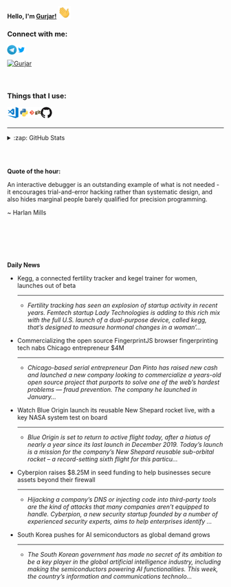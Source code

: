 #### Hello, I'm [Gurjar!](https://GurjarKing.github.io) <img src="https://raw.githubusercontent.com/ABSphreak/ABSphreak/master/gifs/Hi.gif" width="30px"></h2>


### Connect with me:

[<img align="left" alt="Gurjar | Telegram" width="22px" src="https://raw.githubusercontent.com/github/explore/80688e429a7d4ef2fca1e82350fe8e3517d3494d/topics/telegram/telegram.png" />][Telegram]
[<img align="left" alt="Gurjar | Twitter" width="22px" src="https://raw.githubusercontent.com/github/explore/80688e429a7d4ef2fca1e82350fe8e3517d3494d/topics/twitter/twitter.png" />][Twitter]
<br >
<br >
<a href="https://github.com/GurjarKing"><img src="https://komarev.com/ghpvc/?username=GurjarKing" alt="Gurjar" /></a> <br />
<br />
<br />
<!-- <br >

![](https://visitor-badge.glitch.me/badge?page_id=GurjarKing)

<br /> -->

### Things that I use:

[<img align="left" alt="Visual Studio Code" width="26px" src="https://raw.githubusercontent.com/github/explore/80688e429a7d4ef2fca1e82350fe8e3517d3494d/topics/visual-studio-code/visual-studio-code.png" />][VSCode]
[<img align="left" alt="Python" width="26px" src="https://raw.githubusercontent.com/github/explore/80688e429a7d4ef2fca1e82350fe8e3517d3494d/topics/python/python.png" />][Python]
[<img align="left" alt="Git" width="26px" src="https://raw.githubusercontent.com/github/explore/80688e429a7d4ef2fca1e82350fe8e3517d3494d/topics/git/git.png" />][Git]
[<img align="left" alt="GitHub" width="26px" src="https://raw.githubusercontent.com/github/explore/78df643247d429f6cc873026c0622819ad797942/topics/github/github.png" />][Github]

<br />
<br />

---
<details>
  <summary>:zap: GitHub Stats</summary>

<img align="left" alt="Gurjar's Github Stats" src="https://github-readme-stats.vercel.app/api?username=GurjarKing&show_icons=true&hide_border=true&count_private=true&include_all_commit=true&theme=algolia" />

</details>

<!-- ### 🔔 My latest tweet
<a href="https://twitter.com/Gurjar_King43" target="_blank">
	<img src="https://github.com/GurjarKing/GurjarKing/raw/master/tweet.png" width="70%" align="center" alt="Click to view on Twitter" title="My latest tweet, as an image"/>
</a> -->
<br>

<pre>

</pre>

**Quote of the hour:**

An interactive debugger is an outstanding example of what is not needed - it encourages trial-and-error hacking rather than systematic design, and also hides marginal people barely qualified for precision programming.

~ Harlan Mills
<pre>

</pre>
<br>
<pre>


</pre>
<strong>Daily News</strong>
  
  - Kegg, a connected fertility tracker and kegel trainer for women, launches out of beta
     <hr/>
     
      - *Fertility tracking has seen an explosion of startup activity in recent years. Femtech startup Lady Technologies is adding to this rich mix with the full U.S. launch of a dual-purpose device, called kegg, that’s designed to measure hormonal changes in a woman’…*
     
  - Commercializing the open source FingerprintJS browser fingerprinting tech nabs Chicago entrepreneur $4M
      <hr/>
      
      - *Chicago-based serial entrepreneur Dan Pinto has raised new cash and launched a new company looking to commercialize a years-old open source project that purports to solve one of the web’s hardest problems — fraud prevention. The company he launched in January…*
      
  - Watch Blue Origin launch its reusable New Shepard rocket live, with a key NASA system test on board
      <hr/>
      
      - *Blue Origin is set to return to active flight today, after a hiatus of nearly a year since its last launch in December 2019. Today’s launch is a mission for the company’s New Shepard reusable sub-orbital rocket – a record-setting sixth flight for this particu…*
      
  - Cyberpion raises $8.25M in seed funding to help businesses secure assets beyond their firewall
      <hr/>
      
      - *Hijacking a company’s DNS or injecting code into third-party tools are the kind of attacks that many companies aren’t equipped to handle. Cyberpion, a new security startup founded by a number of experienced security experts, aims to help enterprises identify …*
       
  - South Korea pushes for AI semiconductors as global demand grows
      <hr/>
       
       - *The South Korean government has made no secret of its ambition to be a key player in the global artificial intelligence industry, including making the semiconductors powering AI functionalities. This week, the country’s information and communications technolo…*
      

<br />

[VSCode]: https://code.visualstudio.com/
[Python]: https://www.python.org/
[Git]: https://git-scm.com/
[Github]: https://github.com/
[Telegram]: https://t.me/Gurjar_King/
[Twitter]: https://twitter.com/Gurjar_King43/
